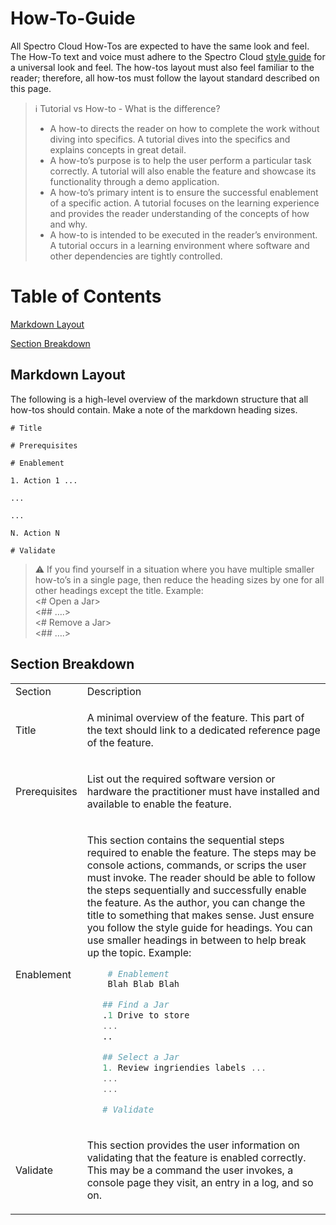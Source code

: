 # How-To-Guide

All Spectro Cloud How-Tos are expected to have the same look and feel. The How-To text and voice must adhere to the Spectro Cloud [style guide](https://github.com/rahulhazra97/Documentation-Guide/wiki/Spectro-Cloud-Style-Guide) for a universal look and feel. The how-tos layout must also feel familiar to the reader; therefore, all how-tos must follow the layout standard described on this page.

> ℹ️ Tutorial vs How-to - What is the difference? <br />
>
> - A how-to directs the reader on how to complete the work without diving into specifics. A tutorial dives into the specifics and explains concepts in great detail.
> - A how-to’s purpose is to help the user perform a particular task correctly. A tutorial will also enable the feature and showcase its functionality through a demo application.
> - A how-to’s primary intent is to ensure the successful enablement of a specific action. A tutorial focuses on the learning experience and provides the reader understanding of the concepts of how and why.
> - A how-to is intended to be executed in the reader’s environment. A tutorial occurs in a learning environment where software and other dependencies are tightly controlled.

# Table of Contents

[Markdown Layout](#markdown-layout)

[Section Breakdown](#section-breakdown)

## Markdown Layout

The following is a high-level overview of the markdown structure that all how-tos should contain. Make a note of the markdown heading sizes.

```
# Title

# Prerequisites

# Enablement

1. Action 1 ...

...

...

N. Action N

# Validate
```

> :warning: If you find yourself in a situation where you have multiple smaller how-to’s in a single page, then reduce the heading sizes by one for all other headings except the title. Example: <br />
> <# Open a Jar> <br />
> <## ….> <br />
> <# Remove a Jar> <br />
> <## ….> <br />

## Section Breakdown

<table>
<tr>
<td> Section </td> <td> Description </td>
</tr>
<tr> <!-- Title row -->
<td> Title </td>
<td>

A minimal overview of the feature. This part of the text should link to a dedicated reference page of the feature.

</td>
</tr> <!-- End Title row -->
<tr> <!-- Prerequisites -->
<td> Prerequisites </td>
<td>

List out the required software version or hardware the practitioner must have installed and available to enable the feature.

</td>
</tr> <!-- End Prerequisites row -->
<tr> <!-- Enablement row -->
<td> Enablement </td>
<td>

This section contains the sequential steps required to enable the feature. The steps may be console actions, commands, or scrips the user must invoke. The reader should be able to follow the steps sequentially and successfully enable the feature. As the author, you can change the title to something that makes sense. Just ensure you follow the style guide for headings. You can use smaller headings in between to help break up the topic. Example: <br />

```terraform
    # Enablement
    Blah Blab Blah

   ## Find a Jar
   .1 Drive to store
   ...
   ..

   ## Select a Jar
   1. Review ingriendies labels ...
   ...
   ...

   # Validate
```

</td>
</tr> <!-- End Enablement row -->
<tr> <!-- Validate row -->
<td> Validate </td>
<td>

This section provides the user information on validating that the feature is enabled correctly. This may be a command the user invokes, a console page they visit, an entry in a log, and so on.

</td>
</tr> <!-- End Validate row -->
</table>
